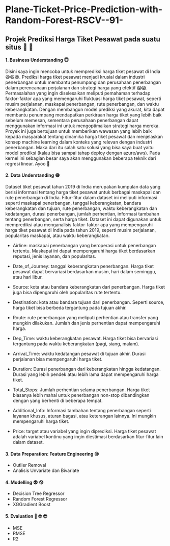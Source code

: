 # Plane-Ticket-Price-Prediction-with-Random-Forest-RSCV--91-

## Projek Prediksi Harga Tiket Pesawat pada suatu situs 🤨 🧐 
#### 1. Business Understanding 😇 
Disini saya ingin mencoba untuk memprediksi harga tiket pesawat di India 😆😆😆. Prediksi harga tiket pesawat menjadi krusial dalam industri penerbangan untuk membantu penumpang dan perusahaan penerbangan dalam perencanaan perjalanan dan strategi harga yang efektif 😱😱. Permasalahan yang ingin diselesaikan meliputi pemahaman terhadap faktor-faktor apa yang memengaruhi fluktuasi harga tiket pesawat, seperti musim perjalanan, maskapai penerbangan, rute penerbangan, dan waktu keberangkatan. Dengan membangun model prediksi yang akurat, kita dapat membantu penumpang mendapatkan perkiraan harga tiket yang lebih baik sebelum memesan, sementara perusahaan penerbangan dapat menggunakan informasi ini untuk mengoptimalkan strategi harga mereka. Proyek ini juga bertujuan untuk memberikan wawasan yang lebih baik kepada masyarakat tentang dinamika harga tiket pesawat dan menjelaskan konsep machine learning dalam konteks yang relevan dengan industri penerbangan. Maka dari itu salah satu solusi yang bisa saya buat yaitu model prediksi (kalau bisa sampai tahap deploy dengan azure/aws). Pada kernel ini sebagian besar saya akan menggunakan beberapa teknik dari regresi linear. Ayoo 🫡


#### 2. Data Understanding 😁
Dataset tiket pesawat tahun 2019 di India merupakan kumpulan data yang berisi informasi tentang harga tiket pesawat untuk berbagai maskapai dan rute penerbangan di India. Fitur-fitur dalam dataset ini meliputi informasi seperti maskapai penerbangan, tanggal keberangkatan, bandara keberangkatan dan tujuan, rute penerbangan, waktu keberangkatan dan kedatangan, durasi penerbangan, jumlah perhentian, informasi tambahan tentang penerbangan, serta harga tiket. Dataset ini dapat digunakan untuk memprediksi atau menganalisis faktor-faktor apa yang mempengaruhi harga tiket pesawat di India pada tahun 2019, seperti musim perjalanan, popularitas maskapai, atau waktu keberangkatan.

- Airline: maskapai penerbangan yang beroperasi untuk penerbangan tertentu. Maskapai ini dapat mempengaruhi harga tiket berdasarkan reputasi, jenis layanan, dan popularitas.
- Date_of_Journey: tanggal keberangkatan penerbangan. Harga tiket pesawat dapat bervariasi berdasarkan musim, hari dalam seminggu, atau hari libur.
- Source: kota atau bandara keberangkatan dari penerbangan. Harga tiket juga bisa dipengaruhi oleh popularitas rute tertentu.
- Destination: kota atau bandara tujuan dari penerbangan. Seperti source, harga tiket bisa berbeda tergantung pada tujuan akhir.
- Route: rute penerbangan yang meliputi perhentian atau transfer yang mungkin dilakukan. Jumlah dan jenis perhentian dapat mempengaruhi harga.
- Dep_Time: waktu keberangkatan pesawat. Harga tiket bisa bervariasi tergantung pada waktu keberangkatan (pagi, siang, malam).
- Arrival_Time: waktu kedatangan pesawat di tujuan akhir. Durasi perjalanan bisa mempengaruhi harga tiket.
- Duration: Durasi penerbangan dari keberangkatan hingga kedatangan. Durasi yang lebih pendek atau lebih lama dapat mempengaruhi harga tiket.
- Total_Stops: Jumlah perhentian selama penerbangan. Harga tiket biasanya lebih mahal untuk penerbangan non-stop dibandingkan dengan yang berhenti di beberapa tempat.

- Additional_Info: Informasi tambahan tentang penerbangan seperti layanan khusus, aturan bagasi, atau keterangan lainnya. Ini mungkin mempengaruhi harga tiket.
- Price: target atau variabel yang ingin diprediksi. Harga tiket pesawat adalah variabel kontinu yang ingin diestimasi berdasarkan fitur-fitur lain dalam dataset.

#### 3. Data Preparation: Feature Engineering 😢
- Outlier Removal
- Analisis Unvariate dan Bivariate

#### 4. Modelling 😨 😰
- Decision Tree Regressor
- Random Forest Regressor
- XGGradient Boost

#### 5. Evaluation 🧐 🤓 😎
- MSE
- RMSE
- R2
